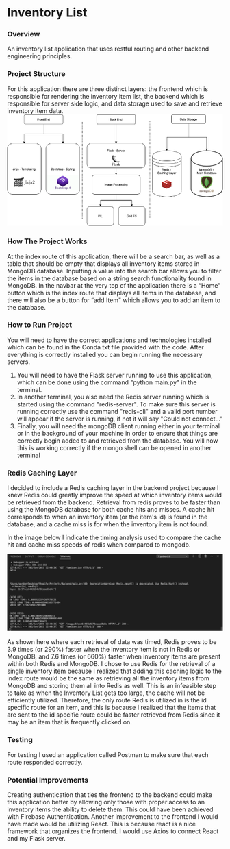 # Inventory List

### Overview
An inventory list application that uses restful routing and other backend engineering principles.

### Project Structure
For this application there are three distinct layers: the frontend which is responsible for rendering the inventory item list, the backend which is responsible for server side logic, and data storage used to save and retrieve inventory item data.
![Layers of App](docs/appLayers.PNG)

### How The Project Works
At the index route of this application, there will be a search bar, as well as a table that should be empty that displays all inventory items stored in MongoDB database. Inputting a value into the search bar allows you to filter the items in the database based on a string search functionality found in MongoDB. In the navbar at the very top of the application there is a “Home” button which is the index route that displays all items in the database, and there will also be a button for “add Item" which allows you to add an item to the database.

### How to Run Project
You will need to have the correct applications and technologies installed which can be found in the Conda txt file provided with the code. After everything is correctly installed you can begin running the necessary servers. 
1. You will need to have the Flask server running to use this application, which can be done using the command "python main.py" in the terminal.
2. In another terminal, you also need the Redis server running which is started using the command "redis-server". To make sure this server is running correctly use the command "redis-cli" and a valid port number will appear if the server is running, if not it will say "Could not connect..." 
3. Finally, you will need the mongoDB client running either in your terminal or in the background of your machine in order to ensure that things are correctly begin added to and retrieved from the database. You will now this is working correctly if the mongo shell can be opened in another terminal

### Redis Caching Layer
I decided to include a Redis caching layer in the backend project because I knew Redis could greatly improve the speed at which inventory items would be retrieved from the backend. 
Retrieval from redis proves to be faster than using the MongoDB database for both cache hits and misses. A cache hit corresponds to when an inventory item (or the item's id) is found in the database, and a cache miss is for when the inventory item is not found.

In the image below I indicate the timing analysis used to compare the cache hit and cache miss speeds of redis when compared to mongodb.

![Redis Speed Check](docs/speedCheck.png)

As shown here where each retrieval of data was timed, Redis proves to be 3.9 times (or 290%) faster when the inventory item is not in Redis or MongoDB, and 7.6 times (or 660%) faster when inventory items are present within both Redis and MongoDB.
I chose to use Redis for the retrieval of a single inventory item because I realized that adding this caching logic to the index route would be the same as retrieving all the inventory items from MongoDB and storing them all into Redis as well. This is an infeasible step to take as when the Inventory List gets too large, the cache will not be efficiently utilized.
Therefore, the only route Redis is utilized in is the id specific route for an item, and this is because I realized that the items that are sent to the id specific route could be faster retrieved from Redis since it may be an item that is frequently clicked on.

### Testing
For testing I used an application called Postman to make sure that each route responded correctly.

### Potential Improvements
Creating authentication that ties the frontend to the backend could make this application better by allowing only those with proper access to an inventory items the ability to delete them. This could have been achieved with Firebase Authentication. Another improvement to the frontend I would have made would be utilizing React. This is because react is a nice framework that organizes the frontend. I would use Axios to connect React and my Flask server.



